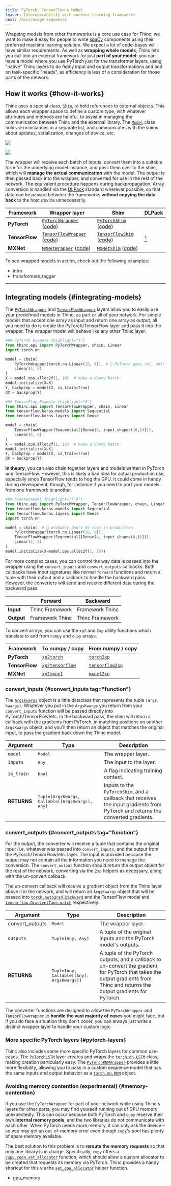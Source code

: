```yaml
---
title: PyTorch, TensorFlow & MXNet
teaser: Interoperability with machine learning frameworks
next: /docs/usage-sequences
---
```


Wrapping models from other frameworks is a core use case for Thinc: we want to
make it easy for people to write [spaCy](https://spacy.io) components using
their preferred machine learning solution. We expect a lot of code-bases will
have similar requirements. As well as **wrapping whole models**, Thinc lets you
call into an external framework for just **part of your model**: you can have a
model where you use PyTorch just for the transformer layers, using "native"
Thinc layers to do fiddly input and output transformations and add on
task-specific "heads", as efficiency is less of a consideration for those parts
of the network.

## How it works {#how-it-works}

Thinc uses a special class, [`Shim`](/docs/api-model#shim), to hold references
to external objects. This allows each wrapper space to define a custom type,
with whatever attributes and methods are helpful, to assist in managing the
communication between Thinc and the external library. The
[`Model`](/docs/api-model#model) class holds `shim` instances in a separate
list, and communicates with the shims about updates, serialization, changes of
device, etc.

![](images/wrapper_pytorch.svg)

![](images/wrapper_tensorflow.svg)

The wrapper will receive each batch of inputs, convert them into a suitable form
for the underlying model instance, and pass them over to the shim, which will
**manage the actual communication** with the model. The output is then passed
back into the wrapper, and converted for use in the rest of the network. The
equivalent procedure happens during backpropagation. Array conversion is handled
via the [DLPack](https://github.com/dmlc/dlpack) standard wherever possible, so
that data can be passed between the frameworks **without copying the data back**
to the host device unnecessarily.

| Framework      | Wrapper layer                                                                                                                                        | Shim                                                                                                                         | DLPack                                                                                  |
| -------------- | ---------------------------------------------------------------------------------------------------------------------------------------------------- | ---------------------------------------------------------------------------------------------------------------------------- | --------------------------------------------------------------------------------------- |
| **PyTorch**    | [`PyTorchWrapper`](/docs/api-layers#pytorchwrapper) ([code](https://github.com/explosion/thinc/blob/master/thinc/layers/pytorchwrapper.py))          | [`PyTorchShim`](/docs/api-model#shims) ([code](https://github.com/explosion/thinc/blob/master/thinc/shims/pytorch.py))       | <i name="yes"></i>                                                                      |
| **TensorFlow** | [`TensorFlowWrapper`](/docs/api-layers#tensorflowwrapper) ([code](https://github.com/explosion/thinc/blob/master/thinc/layers/tensorflowwrapper.py)) | [`TensorFlowShim`](/docs/api-model#shims) ([code](https://github.com/explosion/thinc/blob/master/thinc/shims/tensorflow.py)) | <i name="no"></i> [<sup>1</sup>](https://github.com/tensorflow/tensorflow/issues/24453) |
| **MXNet**      | [`MXNetWrapper`](/docs/api-layers#mxnetwrapper) ([code](https://github.com/explosion/thinc/blob/master/thinc/layers/mxnetwrapper.py))                | [`MXNetShim`](/docs/api-model#shims) ([code](https://github.com/explosion/thinc/blob/master/thinc/shims/mxnet.py))           | <i name="yes"></i>                                                                      |

To see wrapped models in action, check out the following examples:

<!-- TODO: more examples -->

<tutorials header="false">

- intro
- transformers_tagger

</tutorials>

---

## Integrating models {#integrating-models}

The [`PyTorchWrapper`](/docs/api-layers#pytorchwrapper) and
[`TensorFlowWrapper`](/docs/api-layers#tensorflowwrapper) layers allow you to
easily use your predefined models in Thinc, as part or all of your network. For
simple models that accept one array as input and return one array as output, all
you need to do is create the PyTorch/TensorFlow layer and pass it into the
wrapper. The wrapper model will behave like any other Thinc layer.

```python
### PyTorch Example {highlight="5"}
from thinc.api import PyTorchWrapper, chain, Linear
import torch.nn

model = chain(
    PyTorchWrapper(torch.nn.Linear(16, 8)), # 🚨 PyTorch goes (nI, nO)!
    Linear(4, 8)
)
X = model.ops.alloc2f(1, 16)  # make a dummy batch
model.initialize(X=X)
Y, backprop = model(X, is_train=True)
dX = backprop(Y)
```

```python
### TensorFlow Example {highlight="6"}
from thinc.api import TensorFlowWrapper, chain, Linear
from tensorflow.keras.models import Sequential
from tensorflow.keras.layers import Dense

model = chain(
    TensorFlowWrapper(Sequential([Dense(8, input_shape=(16,))])),
    Linear(4, 8)
)
X = model.ops.alloc2f(1, 16)  # make a dummy batch
model.initialize(X=X)
Y, backprop = model(X, is_train=True)
dX = backprop(Y)
```

**In theory**, you can also chain together layers and models written in PyTorch
_and_ TensorFlow. However, this is likely a bad idea for actual production use,
especially since TensorFlow tends to hog the GPU. It could come in handy during
development, though, for instance if you need to port your models from one
framework to another.

```python
### Frankenmodel {highlight="7-8"}
from thinc.api import PyTorchWrapper, TensorFlowWrapper, chain, Linear
from tensorflow.keras.models import Sequential
from tensorflow.keras.layers import Dense
import torch.nn

model = chain(  # 🚨 probably don't do this in production
    PyTorchWrapper(torch.nn.Linear(16, 8)),
    TensorFlowWrapper(Sequential([Dense(4, input_shape=(8,))])),
    Linear(2, 4)
)
model.initialize(X=model.ops.alloc2f(1, 16))
```

For more complex cases, you can control the way data is passed into the wrapper
using the `convert_inputs` and `convert_outputs` callbacks. Both callbacks have
input signatures like normal `forward` functions and return a tuple with their
output and a callback to handle the backward pass. However, the converters will
send and receive different data during the backward pass.

| ‎          | Forward                                       | Backward                                      |
| ---------- | --------------------------------------------- | --------------------------------------------- |
| **Input**  | Thinc <i name="right" alt="to"></i> Framework | Framework <i name="right" alt="to"></i> Thinc |
| **Output** | Framework <i name="right" alt="to"></i> Thinc | Thinc <i name="right" alt="to"></i> Framework |

To convert arrays, you can use the `xp2` and `2xp` utility functions which
translate to and from `numpy` and `cupy` arrays.

| Framework      | To numpy / cupy                                 | From numpy / cupy                               |
| -------------- | ----------------------------------------------- | ----------------------------------------------- |
| **PyTorch**    | [`xp2torch`](/docs/api-util#xp2torch)           | [`torch2xp`](/docs/api-util#torch2xp)           |
| **TensorFlow** | [`xp2tensorflow`](/docs/api-util#xp2tensorflow) | [`tensorflow2xp`](/docs/api-util#tensorflow2xp) |
| **MXNet**      | [`xp2mxnet`](/docs/api-util#xp2mxnet)           | [`mxnet2xp`](/docs/api-util#mxnet2xp)           |

### convert_inputs {#convert_inputs tag="function"}

The [`ArgsKwargs`](/docs/api-types#argskwargs) object is a little dataclass that
represents the tuple `(args, kwargs)`. Whatever you put in the `ArgsKwargs` you
return from your `convert_inputs` function will be passed directly into
PyTorch/TensorFlow/etc. In the backward pass, the shim will return a callback
with the gradients from PyTorch, in matching positions on another `ArgsKwargs`
object, and you'll then return an object that matches the original input, to
pass the gradient back down the Thinc model.

| Argument    | Type                                                   | Description                                                                                                                     |
| ----------- | ------------------------------------------------------ | ------------------------------------------------------------------------------------------------------------------------------- |
| `model`     | <tt>Model</tt>                                         | The wrapper layer.                                                                                                              |
| `inputs`    | <tt>Any</tt>                                           | The input to the layer.                                                                                                         |
| `is_train`  | <tt>bool</tt>                                          | A flag indicating training context.                                                                                             |
| **RETURNS** | <tt>Tuple[ArgsKwargs, Callable[[ArgsKwargs], Any]</tt> | Inputs to the `PyTorchShim`, and a callback that receives the input gradients from PyTorch and returns the converted gradients. |

### convert_outputs {#convert_outputs tag="function"}

For the output, the converter will receive a tuple that contains the original
input (i.e. whatever was passed into `convert_inputs`, and the output from the
PyTorch/TensorFlow/etc. layer. The input is provided because the output may not
contain all the information you need to manage the conversion. The
`convert_output` function should return the output object for the rest of the
network, converting via the `2xp` helpers as necessary, along with the
un-convert callback.

The un-convert callback will receive a gradient object from the Thinc layer
above it in the network, and will return an `ArgsKwargs` object that will be
passed into
[`torch.autograd.backward`](https://pytorch.org/docs/stable/autograd.html#torch.autograd.backward)
and the TensorFlow model and
[`tensorflow.GradientTape.watch`](https://www.tensorflow.org/api_docs/python/tf/GradientTape#watch)
respectively.

| Argument        | Type                                             | Description                                                                                                                                                                    |
| --------------- | ------------------------------------------------ | ------------------------------------------------------------------------------------------------------------------------------------------------------------------------------ |
| convert_outputs | <tt>Model</tt>                                   | The wrapper layer.                                                                                                                                                             |
| `outputs`       | <tt>Tuple[Any, Any]                              | A tuple of the original inputs and the PyTorch model's outputs.                                                                                                                |
| **RETURNS**     | <tt>Tuple[Any, Callable[[Any], ArgsKwargs]]</tt> | A tuple of the PyTorch outputs, and a callback to un-convert the gradient for PyTorch that takes the output gradients from Thinc and returns the output gradients for PyTorch. |

<infobox variant="warning">

The converter functions are designed to allow the `PyTorchWrapper` and
`TensorFlowWrapper` to **handle the vast majority of cases** you might face, but
if you do face a situation they don't cover, you can always just write a
distinct wrapper layer to handle your custom logic.

</infobox>

### More specific PyTorch layers {#pytorch-layers}

Thinc also includes some more specific PyTorch layers for common use-cases. The
[`PyTorchLSTM`](/docs/api-layers#lstm) layer creates and wraps the
[`torch.nn.LSTM`](https://pytorch.org/docs/stable/nn.html#torch.nn.LSTM) class,
making creation particularly easy. The
[`PyTorchRNNWrapper`](/docs/api-layers#pytorchwrapper) provides a little more
flexibility, allowing you to pass in a custom sequence model that has the same
inputs and output behavior as a
[`torch.nn.RNN`](https://pytorch.org/docs/stable/nn.html#torch.nn.RNN) object.

### Avoiding memory contention (experimental) {#memory-contention}

If you use the `PyTorchWrapper` for part of your network while using Thinc's
layers for other parts, you may find yourself running out of GPU memory
unexpectedly. This can occur because both PyTorch and `cupy` reserve their own
**internal memory pools**, and the two libraries do not communicate with each
other. When PyTorch needs more memory, it can only ask the device – so you may
get an out-of-memory error even though `cupy`'s pool has plenty of spare memory
available.

The best solution to this problem is to **reroute the memory requests** so that
only one library is in charge. Specifically, `cupy` offers a
[`cupy.cuda.set_allocator`](https://docs-cupy.chainer.org/en/stable/reference/generated/cupy.cuda.set_allocator.html)
function, which should allow a custom allocator to be created that requests its
memory via PyTorch. Thinc provides a handy shortcut for this via the
[`set_gpu_allocator`](/docs/api-backends#set_gpu_allocator) helper function.

<tutorials header="false">

- gpu_memory

</tutorials>

